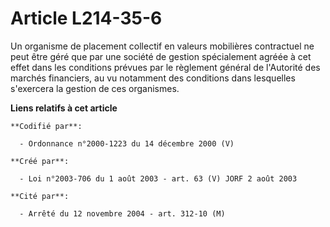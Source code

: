 # Article L214-35-6

Un organisme de placement collectif en valeurs mobilières contractuel ne peut être géré que par une société de gestion
spécialement agréée à cet effet dans les conditions prévues par le règlement général de l'Autorité des marchés financiers, au
vu notamment des conditions dans lesquelles s'exercera la gestion de ces organismes.

**Liens relatifs à cet article**

	**Codifié par**:

	  - Ordonnance n°2000-1223 du 14 décembre 2000 (V)

	**Créé par**:

	  - Loi n°2003-706 du 1 août 2003 - art. 63 (V) JORF 2 août 2003

	**Cité par**:

	  - Arrêté du 12 novembre 2004 - art. 312-10 (M)
